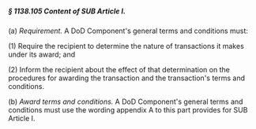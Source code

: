 ##### § 1138.105 Content of SUB Article I. #####

(a) *Requirement.* A DoD Component's general terms and conditions must:

(1) Require the recipient to determine the nature of transactions it makes under its award; and

(2) Inform the recipient about the effect of that determination on the procedures for awarding the transaction and the transaction's terms and conditions.

(b) *Award terms and conditions.* A DoD Component's general terms and conditions must use the wording appendix A to this part provides for SUB Article I.